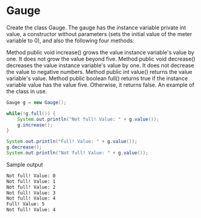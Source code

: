 
# Gauge

Create the class Gauge. The gauge has the instance variable private int value, a constructor without parameters (sets the initial value of the meter variable to 0), and also the following four methods:

Method public void increase() grows the value instance variable's value by one. It does not grow the value beyond five.
Method public void decrease() decreases the value instance variable's value by one. It does not decrease the value to negative numbers.
Method public int value() returns the value variable's value.
Method public boolean full() returns true if the instance variable value has the value five. Otherwise, it returns false.
An example of the class in use.

```java
Gauge g = new Gauge();

while(!g.full()) {
    System.out.println("Not full! Value: " + g.value());
    g.increase();
}

System.out.println("Full! Value: " + g.value());
g.decrease();
System.out.println("Not full! Value: " + g.value());
```

Sample output

```markdown
Not full! Value: 0
Not full! Value: 1
Not full! Value: 2
Not full! Value: 3
Not full! Value: 4
Full! Value: 5
Not full! Value: 4
```
